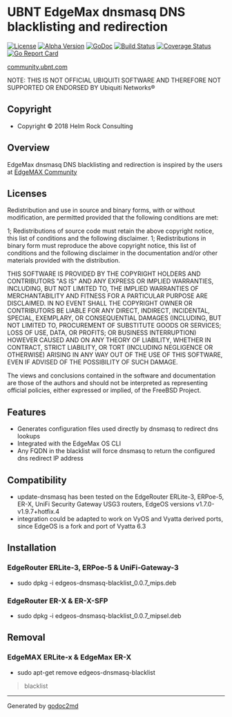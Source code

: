 # UBNT EdgeMax dnsmasq DNS blacklisting and redirection

[![License](https://img.shields.io/badge/license-BSD-blue.svg)](https://github.com/britannic/blacklist/blob/master/LICENSE.txt) [![Alpha  Version](https://img.shields.io/badge/version-v0.06--alpha-red.svg)](https://github.com/britannic/blacklist) [![GoDoc](https://godoc.org/github.com/britannic/blacklist?status.svg)](https://godoc.org/github.com/britannic/blacklist) [![Build Status](https://travis-ci.org/britannic/blacklist.svg?branch=master)](https://travis-ci.org/britannic/blacklist) [![Coverage Status](https://coveralls.io/repos/github/britannic/blacklist/badge.svg?branch=master)](https://coveralls.io/github/britannic/blacklist?branch=master) [![Go Report Card](https://goreportcard.com/badge/gojp/goreportcard)](https://goreportcard.com/report/github.com/britannic/blacklist)

[community.ubnt.com](https://community.ubnt.com/t5/EdgeMAX/Self-Installer-to-configure-Ad-Server-and-Blacklist-Blocking/td-p/1337892)

NOTE: THIS IS NOT OFFICIAL UBIQUITI SOFTWARE AND THEREFORE NOT SUPPORTED OR ENDORSED BY Ubiquiti Networks®

## Copyright

* Copyright © 2018 Helm Rock Consulting

## Overview

EdgeMax dnsmasq DNS blacklisting and redirection is inspired by the users at [EdgeMAX Community](https://community.ubnt.com/t5/EdgeMAX/bd-p/EdgeMAX)

## Licenses

Redistribution and use in source and binary forms, with or without
modification, are permitted provided that the following conditions are met:

1; Redistributions of source code must retain the above copyright notice, this
   list of conditions and the following disclaimer.
1; Redistributions in binary form must reproduce the above copyright notice,
   this list of conditions and the following disclaimer in the documentation
   and/or other materials provided with the distribution.

THIS SOFTWARE IS PROVIDED BY THE COPYRIGHT HOLDERS AND CONTRIBUTORS "AS IS" AND
ANY EXPRESS OR IMPLIED WARRANTIES, INCLUDING, BUT NOT LIMITED TO, THE IMPLIED
WARRANTIES OF MERCHANTABILITY AND FITNESS FOR A PARTICULAR PURPOSE ARE
DISCLAIMED. IN NO EVENT SHALL THE COPYRIGHT OWNER OR CONTRIBUTORS BE LIABLE FOR
ANY DIRECT, INDIRECT, INCIDENTAL, SPECIAL, EXEMPLARY, OR CONSEQUENTIAL DAMAGES
(INCLUDING, BUT NOT LIMITED TO, PROCUREMENT OF SUBSTITUTE GOODS OR SERVICES;
LOSS OF USE, DATA, OR PROFITS; OR BUSINESS INTERRUPTION) HOWEVER CAUSED AND
ON ANY THEORY OF LIABILITY, WHETHER IN CONTRACT, STRICT LIABILITY, OR TORT
(INCLUDING NEGLIGENCE OR OTHERWISE) ARISING IN ANY WAY OUT OF THE USE OF THIS
SOFTWARE, EVEN IF ADVISED OF THE POSSIBILITY OF SUCH DAMAGE.

The views and conclusions contained in the software and documentation are those
of the authors and should not be interpreted as representing official policies,
either expressed or implied, of the FreeBSD Project.

## Features

* Generates configuration files used directly by dnsmasq to redirect dns lookups
* Integrated with the EdgeMax OS CLI
* Any FQDN in the blacklist will force dnsmasq to return the configured dns redirect IP address

## Compatibility

* update-dnsmasq has been tested on the EdgeRouter ERLite-3, ERPoe-5, ER-X, UniFi Security Gateway USG3 routers, EdgeOS versions v1.7.0-v1.9.7+hotfix.4
* integration could be adapted to work on VyOS and Vyatta derived ports, since  EdgeOS is a fork and port of Vyatta 6.3

## Installation

### EdgeRouter ERLite-3, ERPoe-5 & UniFi-Gateway-3

* sudo dpkg -i edgeos-dnsmasq-blacklist_0.0.7_mips.deb

### EdgeRouter ER-X & ER-X-SFP

* sudo dpkg -i edgeos-dnsmasq-blacklist_0.0.7_mipsel.deb

## Removal

### EdgeMAX ERLite-x & EdgeMax ER-X

* sudo apt-get remove edgeos-dnsmasq-blacklist

> blacklist





- - -
Generated by [godoc2md](http://godoc.org/github.com/davecheney/godoc2md)
